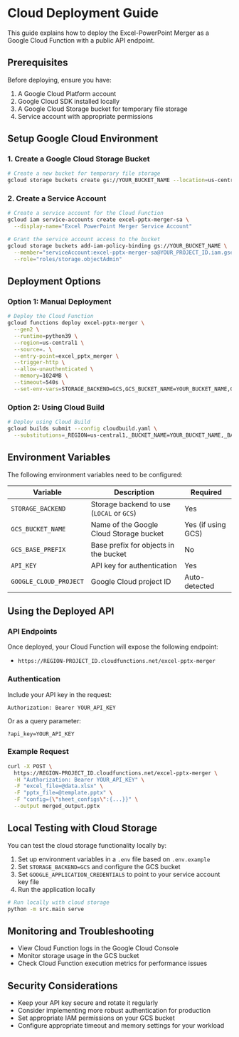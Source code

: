 # Cloud Deployment Guide

This guide explains how to deploy the Excel-PowerPoint Merger as a Google Cloud Function with a public API endpoint.

## Prerequisites

Before deploying, ensure you have:

1. A Google Cloud Platform account
2. Google Cloud SDK installed locally
3. A Google Cloud Storage bucket for temporary file storage
4. Service account with appropriate permissions

## Setup Google Cloud Environment

### 1. Create a Google Cloud Storage Bucket

```bash
# Create a new bucket for temporary file storage
gcloud storage buckets create gs://YOUR_BUCKET_NAME --location=us-central1
```

### 2. Create a Service Account

```bash
# Create a service account for the Cloud Function
gcloud iam service-accounts create excel-pptx-merger-sa \
  --display-name="Excel PowerPoint Merger Service Account"

# Grant the service account access to the bucket
gcloud storage buckets add-iam-policy-binding gs://YOUR_BUCKET_NAME \
  --member="serviceAccount:excel-pptx-merger-sa@YOUR_PROJECT_ID.iam.gserviceaccount.com" \
  --role="roles/storage.objectAdmin"
```

## Deployment Options

### Option 1: Manual Deployment

```bash
# Deploy the Cloud Function
gcloud functions deploy excel-pptx-merger \
  --gen2 \
  --runtime=python39 \
  --region=us-central1 \
  --source=. \
  --entry-point=excel_pptx_merger \
  --trigger-http \
  --allow-unauthenticated \
  --memory=1024MB \
  --timeout=540s \
  --set-env-vars=STORAGE_BACKEND=GCS,GCS_BUCKET_NAME=YOUR_BUCKET_NAME,GCS_BASE_PREFIX=temp,API_KEY=YOUR_API_KEY
```

### Option 2: Using Cloud Build

```bash
# Deploy using Cloud Build
gcloud builds submit --config cloudbuild.yaml \
  --substitutions=_REGION=us-central1,_BUCKET_NAME=YOUR_BUCKET_NAME,_BASE_PREFIX=temp,_API_KEY=YOUR_API_KEY
```

## Environment Variables

The following environment variables need to be configured:

| Variable | Description | Required |
|----------|-------------|----------|
| `STORAGE_BACKEND` | Storage backend to use (`LOCAL` or `GCS`) | Yes |
| `GCS_BUCKET_NAME` | Name of the Google Cloud Storage bucket | Yes (if using GCS) |
| `GCS_BASE_PREFIX` | Base prefix for objects in the bucket | No |
| `API_KEY` | API key for authentication | Yes |
| `GOOGLE_CLOUD_PROJECT` | Google Cloud project ID | Auto-detected |

## Using the Deployed API

### API Endpoints

Once deployed, your Cloud Function will expose the following endpoint:

- `https://REGION-PROJECT_ID.cloudfunctions.net/excel-pptx-merger`

### Authentication

Include your API key in the request:

```
Authorization: Bearer YOUR_API_KEY
```

Or as a query parameter:

```
?api_key=YOUR_API_KEY
```

### Example Request

```bash
curl -X POST \
  https://REGION-PROJECT_ID.cloudfunctions.net/excel-pptx-merger \
  -H "Authorization: Bearer YOUR_API_KEY" \
  -F "excel_file=@data.xlsx" \
  -F "pptx_file=@template.pptx" \
  -F "config={\"sheet_configs\":{...}}" \
  --output merged_output.pptx
```

## Local Testing with Cloud Storage

You can test the cloud storage functionality locally by:

1. Set up environment variables in a `.env` file based on `.env.example`
2. Set `STORAGE_BACKEND=GCS` and configure the GCS bucket
3. Set `GOOGLE_APPLICATION_CREDENTIALS` to point to your service account key file
4. Run the application locally

```bash
# Run locally with cloud storage
python -m src.main serve
```

## Monitoring and Troubleshooting

- View Cloud Function logs in the Google Cloud Console
- Monitor storage usage in the GCS bucket
- Check Cloud Function execution metrics for performance issues

## Security Considerations

- Keep your API key secure and rotate it regularly
- Consider implementing more robust authentication for production
- Set appropriate IAM permissions on your GCS bucket
- Configure appropriate timeout and memory settings for your workload
